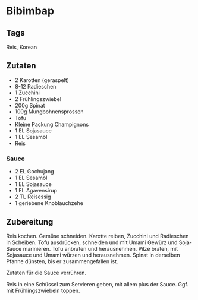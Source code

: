 # Bibimbap 

## Tags 

Reis, Korean 

## Zutaten 

- 2 Karotten (geraspelt)
- 8-12 Radieschen 
- 1 Zucchini 
- 2 Frühlingszwiebel 
- 200g Spinat
- 100g Mungbohnensprossen 
- Tofu 
- Kleine Packung Champignons
- 1 EL Sojasauce
- 1 EL Sesamöl
- Reis 

### Sauce 

- 2 EL Gochujang 
- 1 EL Sesamöl
- 1 EL Sojasauce 
- 1 EL Agavensirup 
- 2 TL Reisessig
- 1 geriebene Knoblauchzehe 

## Zubereitung 

Reis kochen. 
Gemüse schneiden. Karotte reiben, Zucchini und Radieschen in Scheiben. 
Tofu ausdrücken, schneiden und mit Umami Gewürz und Soja-Sauce marinieren. 
Tofu anbraten und herausnehmen. 
Pilze braten, mit Sojasauce und Umami würzen und herausnehmen. 
Spinat in derselben Pfanne dünsten, bis er zusammengefallen ist. 

Zutaten für die Sauce verrühren. 

Reis in eine Schüssel zum Servieren geben, mit allem plus der Sauce.
Ggf. mit Frühlingszwiebeln toppen. 